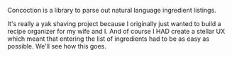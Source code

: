 Concoction is a library to parse out natural language ingredient listings.

It's really a yak shaving project because I originally just wanted to build a recipe organizer for my wife and I. And of course I HAD create a stellar UX which meant that entering the list of ingredients had to be as easy as possible. We'll see how this goes.
